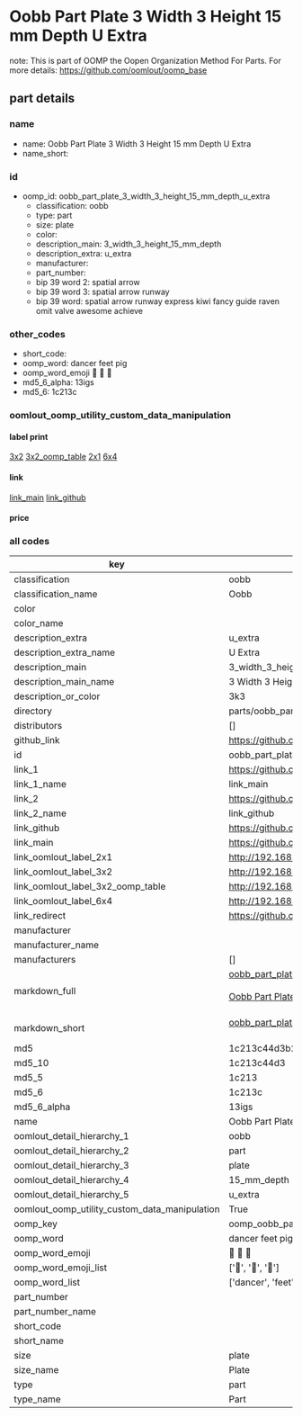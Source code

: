 # Oobb Part Plate 3 Width 3 Height 15 mm Depth U Extra  

note: This is part of OOMP the Oopen Organization Method For Parts. For more details: https://github.com/oomlout/oomp_base

##  part details
  







### name
* name: Oobb Part Plate 3 Width 3 Height 15 mm Depth U Extra
* name_short: 
### id
* oomp_id: oobb_part_plate_3_width_3_height_15_mm_depth_u_extra
  * classification: oobb
  * type: part
  * size: plate
  * color: 
  * description_main: 3_width_3_height_15_mm_depth
  * description_extra: u_extra
  * manufacturer: 
  * part_number: 
  * bip 39 word 2: spatial arrow
  * bip 39 word 3: spatial arrow runway
  * bip 39 word: spatial arrow runway express kiwi fancy guide raven omit valve awesome achieve

### other_codes
* short_code: 
* oomp_word: dancer feet pig
* oomp_word_emoji :dancer: :feet: :pig:
* md5_6_alpha: 13igs
* md5_6: 1c213c






### oomlout_oomp_utility_custom_data_manipulation
#### label print
[3x2](http://192.168.1.245:1112/?label=oomp%2013igs)
[3x2_oomp_table](http://192.168.1.108:1112/?label=oomp%2013igs)
[2x1](http://192.168.1.242:1112/?label=oomp%2013igs)
[6x4](http://192.168.1.55:1112/?label=oomp%2013igs)    

#### link

[link_main](https://github.com/oomlout/oomlout_oomp_version_1_messy/tree/main/parts/oobb_part_plate_3_width_3_height_15_mm_depth_u_extra) [link_github](https://github.com/oomlout/oomlout_oomp_version_1_messy/tree/main/parts/oobb_part_plate_3_width_3_height_15_mm_depth_u_extra)                             

#### price







### all codes 
| key | value |  
| --- | --- |  
| classification | oobb |  
| classification_name | Oobb |  
| color |  |  
| color_name |  |  
| description_extra | u_extra |  
| description_extra_name | U Extra |  
| description_main | 3_width_3_height_15_mm_depth |  
| description_main_name | 3 Width 3 Height 15 mm Depth |  
| description_or_color | 3k3 |  
| directory | parts/oobb_part_plate_3_width_3_height_15_mm_depth_u_extra |  
| distributors | [] |  
| github_link | https://github.com/oomlout/oomlout_oomp_part_src/tree/main/parts/oobb_part_plate_3_width_3_height_15_mm_depth_u_extra |  
| id | oobb_part_plate_3_width_3_height_15_mm_depth_u_extra |  
| link_1 | https://github.com/oomlout/oomlout_oomp_version_1_messy/tree/main/parts/oobb_part_plate_3_width_3_height_15_mm_depth_u_extra |  
| link_1_name | link_main |  
| link_2 | https://github.com/oomlout/oomlout_oomp_version_1_messy/tree/main/parts/oobb_part_plate_3_width_3_height_15_mm_depth_u_extra |  
| link_2_name | link_github |  
| link_github | https://github.com/oomlout/oomlout_oomp_version_1_messy/tree/main/parts/oobb_part_plate_3_width_3_height_15_mm_depth_u_extra |  
| link_main | https://github.com/oomlout/oomlout_oomp_version_1_messy/tree/main/parts/oobb_part_plate_3_width_3_height_15_mm_depth_u_extra |  
| link_oomlout_label_2x1 | http://192.168.1.242:1112/?label=oomp%2013igs |  
| link_oomlout_label_3x2 | http://192.168.1.245:1112/?label=oomp%2013igs |  
| link_oomlout_label_3x2_oomp_table | http://192.168.1.108:1112/?label=oomp%2013igs |  
| link_oomlout_label_6x4 | http://192.168.1.55:1112/?label=oomp%2013igs |  
| link_redirect | https://github.com/oomlout/oomlout_oomp_version_1_messy/tree/main/parts/oobb_part_plate_3_width_3_height_15_mm_depth_u_extra |  
| manufacturer |  |  
| manufacturer_name |  |  
| manufacturers | [] |  
| markdown_full | [oobb_part_plate_3_width_3_height_15_mm_depth_u_extra](none)<br>[](none)<br>[Oobb Part Plate 3 Width 3 Height 15 Mm Depth U Extra](none)<br><br> |  
| markdown_short | [oobb_part_plate_3_width_3_height_15_mm_depth_u_extra](none)<br><br> |  
| md5 | 1c213c44d3b26cf14bbdb50d7ac32e84 |  
| md5_10 | 1c213c44d3 |  
| md5_5 | 1c213 |  
| md5_6 | 1c213c |  
| md5_6_alpha | 13igs |  
| name | Oobb Part Plate 3 Width 3 Height 15 mm Depth U Extra |  
| oomlout_detail_hierarchy_1 | oobb |  
| oomlout_detail_hierarchy_2 | part |  
| oomlout_detail_hierarchy_3 | plate |  
| oomlout_detail_hierarchy_4 | 15_mm_depth |  
| oomlout_detail_hierarchy_5 | u_extra |  
| oomlout_oomp_utility_custom_data_manipulation | True |  
| oomp_key | oomp_oobb_part_plate_3_width_3_height_15_mm_depth_u_extra |  
| oomp_word | dancer feet pig |  
| oomp_word_emoji | :dancer: :feet: :pig: |  
| oomp_word_emoji_list | [':dancer:', ':feet:', ':pig:'] |  
| oomp_word_list | ['dancer', 'feet', 'pig'] |  
| part_number |  |  
| part_number_name |  |  
| short_code |  |  
| short_name |  |  
| size | plate |  
| size_name | Plate |  
| type | part |  
| type_name | Part |  
